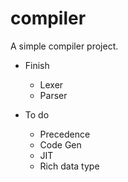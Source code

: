 # compiler

A simple compiler project.

- Finish
  - Lexer
  - Parser

- To do
  - Precedence
  - Code Gen
  - JIT
  - Rich data type

